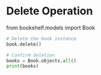 # Delete Operation
from bookshelf.models import Book


```python
# Delete the book instance
book.delete()

# Confirm deletion
books = Book.objects.all()
print(books)